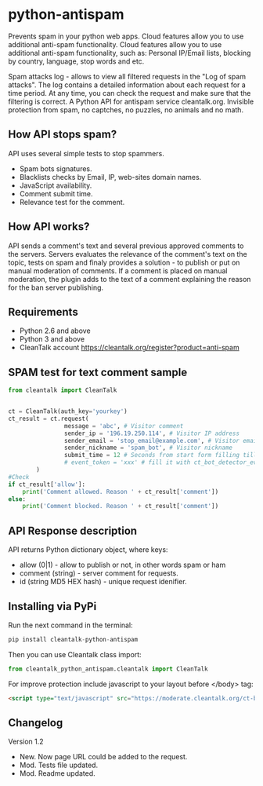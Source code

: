 python-antispam
============

Prevents spam in your python web apps. Cloud features allow you to use additional anti-spam functionality. Cloud features allow you to use additional anti-spam functionality, such as: Personal IP/Email lists, blocking by country, language, stop words and etc.

Spam attacks log - allows to view all filtered requests in the "Log of spam attacks".
The log contains a detailed information about each request for a time period. At any time, you can check the request and make sure that the filtering is correct. A Python API for antispam service cleantalk.org. Invisible protection from spam, no captches, no puzzles, no animals and no math.

## How API stops spam?
API uses several simple tests to stop spammers.
  * Spam bots signatures.
  * Blacklists checks by Email, IP, web-sites domain names.
  * JavaScript availability.
  * Comment submit time.
  * Relevance test for the comment.

## How API works?
API sends a comment's text and several previous approved comments to the servers. Servers evaluates the relevance of the comment's text on the topic, tests on spam and finaly provides a solution - to publish or put on manual moderation of comments. If a comment is placed on manual moderation, the plugin adds to the text of a comment explaining the reason for the ban server publishing.

## Requirements

   * Python 2.6 and above
   * Python 3 and above 
   * CleanTalk account https://cleantalk.org/register?product=anti-spam

## SPAM test for text comment sample 

```python
from cleantalk import CleanTalk


ct = CleanTalk(auth_key='yourkey')
ct_result = ct.request(
                message = 'abc', # Visitor comment
                sender_ip = '196.19.250.114', # Visitor IP address
                sender_email = 'stop_email@example.com', # Visitor email
                sender_nickname = 'spam_bot', # Visitor nickname
                submit_time = 12 # Seconds from start form filling till the form POST
                # event_token = 'xxx' # fill it with ct_bot_detector_event_token hidden input from your form (auto generate)
        )
#Check
if ct_result['allow']:
    print('Comment allowed. Reason ' + ct_result['comment'])
else:
    print('Comment blocked. Reason ' + ct_result['comment'])
```

## API Response description
API returns Python dictionary object, where keys:
  * allow (0|1) - allow to publish or not, in other words spam or ham
  * comment (string) - server comment for requests.
  * id (string MD5 HEX hash) - unique request idenifier.

## Installing via PyPi
Run the next command in the terminal:

```python
pip install cleantalk-python-antispam
```
Then you can use Cleantalk class import:
```python
from cleantalk_python_antispam.cleantalk import CleanTalk
```

For improve protection include javascript to your layout before \<\/body\> tag:
```html
<script type="text/javascript" src="https://moderate.cleantalk.org/ct-bot-detector-wrapper.js"></script>
```

## Changelog
Version 1.2
  * New. Now page URL could be added to the request.
  * Mod. Tests file updated.
  * Mod. Readme updated.
